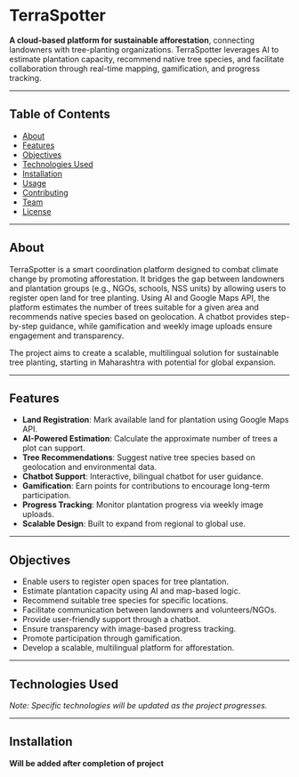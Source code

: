 # TerraSpotter

**A cloud-based platform for sustainable afforestation**, connecting landowners with tree-planting organizations. TerraSpotter leverages AI to estimate plantation capacity, recommend native tree species, and facilitate collaboration through real-time mapping, gamification, and progress tracking.

---

## Table of Contents
- [About](#about)
- [Features](#features)
- [Objectives](#objectives)
- [Technologies Used](#technologies-used)
- [Installation](#installation)
- [Usage](#usage)
- [Contributing](#contributing)
- [Team](#team)
- [License](#license)

---

## About

TerraSpotter is a smart coordination platform designed to combat climate change by promoting afforestation. It bridges the gap between landowners and plantation groups (e.g., NGOs, schools, NSS units) by allowing users to register open land for tree planting. Using AI and Google Maps API, the platform estimates the number of trees suitable for a given area and recommends native species based on geolocation. A chatbot provides step-by-step guidance, while gamification and weekly image uploads ensure engagement and transparency.

The project aims to create a scalable, multilingual solution for sustainable tree planting, starting in Maharashtra with potential for global expansion.

---

## Features

- **Land Registration**: Mark available land for plantation using Google Maps API.
- **AI-Powered Estimation**: Calculate the approximate number of trees a plot can support.
- **Tree Recommendations**: Suggest native tree species based on geolocation and environmental data.
- **Chatbot Support**: Interactive, bilingual chatbot for user guidance.
- **Gamification**: Earn points for contributions to encourage long-term participation.
- **Progress Tracking**: Monitor plantation progress via weekly image uploads.
- **Scalable Design**: Built to expand from regional to global use.

---

## Objectives

- Enable users to register open spaces for tree plantation.
- Estimate plantation capacity using AI and map-based logic.
- Recommend suitable tree species for specific locations.
- Facilitate communication between landowners and volunteers/NGOs.
- Provide user-friendly support through a chatbot.
- Ensure transparency with image-based progress tracking.
- Promote participation through gamification.
- Develop a scalable, multilingual platform for afforestation.

---

## Technologies Used
*Note: Specific technologies will be updated as the project progresses.*

---

## Installation
 **Will be added after completion of project**
